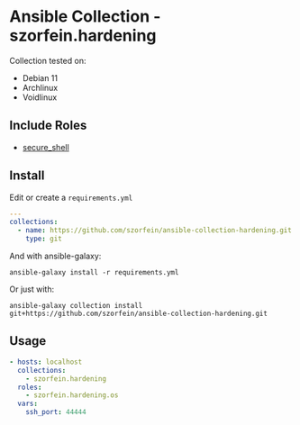# Ansible Collection - szorfein.hardening

Collection tested on:
+ Debian 11
+ Archlinux
+ Voidlinux

## Include Roles

+ [secure_shell]()

## Install

Edit or create a `requirements.yml`
```yml
---
collections:
  - name: https://github.com/szorfein/ansible-collection-hardening.git
    type: git
```
And with ansible-galaxy:

    ansible-galaxy install -r requirements.yml

Or just with:

    ansible-galaxy collection install git+https://github.com/szorfein/ansible-collection-hardening.git

## Usage

```yml
- hosts: localhost
  collections:
    - szorfein.hardening
  roles:
    - szorfein.hardening.os
  vars:
    ssh_port: 44444
```
